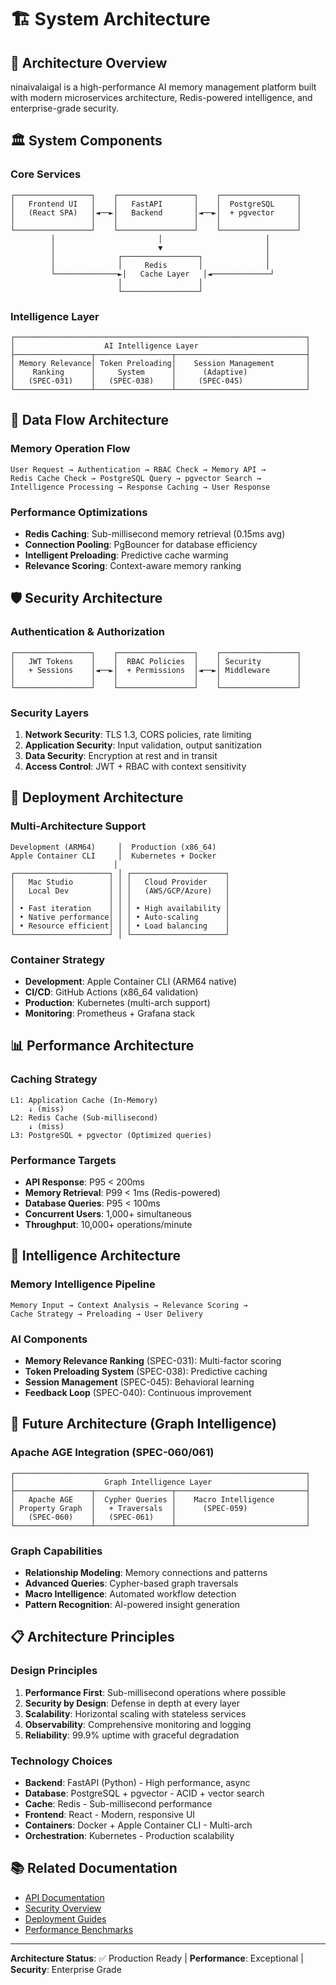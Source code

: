 # 🏗️ System Architecture

## 🎯 Architecture Overview

ninaivalaigal is a high-performance AI memory management platform built with modern microservices architecture, Redis-powered intelligence, and enterprise-grade security.

## 🏛️ System Components

### Core Services
```
┌─────────────────┐    ┌─────────────────┐    ┌─────────────────┐
│   Frontend UI   │    │   FastAPI       │    │  PostgreSQL     │
│   (React SPA)   │◄──►│   Backend       │◄──►│  + pgvector     │
│                 │    │                 │    │                 │
└─────────────────┘    └─────────────────┘    └─────────────────┘
         │                       │                       │
         │                       ▼                       │
         │              ┌─────────────────┐              │
         │              │     Redis       │              │
         └──────────────►│   Cache Layer   │◄─────────────┘
                        │                 │
                        └─────────────────┘
```

### Intelligence Layer
```
┌─────────────────────────────────────────────────────────────────┐
│                    AI Intelligence Layer                        │
├─────────────────┬─────────────────┬─────────────────────────────┤
│ Memory Relevance│ Token Preloading│    Session Management       │
│    Ranking      │     System      │      (Adaptive)             │
│   (SPEC-031)    │   (SPEC-038)    │     (SPEC-045)              │
└─────────────────┴─────────────────┴─────────────────────────────┘
```

## 🔄 Data Flow Architecture

### Memory Operation Flow
```
User Request → Authentication → RBAC Check → Memory API →
Redis Cache Check → PostgreSQL Query → pgvector Search →
Intelligence Processing → Response Caching → User Response
```

### Performance Optimizations
- **Redis Caching**: Sub-millisecond memory retrieval (0.15ms avg)
- **Connection Pooling**: PgBouncer for database efficiency
- **Intelligent Preloading**: Predictive cache warming
- **Relevance Scoring**: Context-aware memory ranking

## 🛡️ Security Architecture

### Authentication & Authorization
```
┌─────────────────┐    ┌─────────────────┐    ┌─────────────────┐
│   JWT Tokens    │    │  RBAC Policies  │    │ Security        │
│   + Sessions    │◄──►│  + Permissions  │◄──►│ Middleware      │
│                 │    │                 │    │                 │
└─────────────────┘    └─────────────────┘    └─────────────────┘
```

### Security Layers
1. **Network Security**: TLS 1.3, CORS policies, rate limiting
2. **Application Security**: Input validation, output sanitization
3. **Data Security**: Encryption at rest and in transit
4. **Access Control**: JWT + RBAC with context sensitivity

## 🚀 Deployment Architecture

### Multi-Architecture Support
```
Development (ARM64)     │  Production (x86_64)
Apple Container CLI     │  Kubernetes + Docker
                       │
┌─────────────────────┐ │ ┌─────────────────────┐
│   Mac Studio        │ │ │   Cloud Provider    │
│   Local Dev         │ │ │   (AWS/GCP/Azure)   │
│                     │ │ │                     │
│ • Fast iteration    │ │ │ • High availability │
│ • Native performance│ │ │ • Auto-scaling      │
│ • Resource efficient│ │ │ • Load balancing    │
└─────────────────────┘ │ └─────────────────────┘
```

### Container Strategy
- **Development**: Apple Container CLI (ARM64 native)
- **CI/CD**: GitHub Actions (x86_64 validation)
- **Production**: Kubernetes (multi-arch support)
- **Monitoring**: Prometheus + Grafana stack

## 📊 Performance Architecture

### Caching Strategy
```
L1: Application Cache (In-Memory)
    ↓ (miss)
L2: Redis Cache (Sub-millisecond)
    ↓ (miss)
L3: PostgreSQL + pgvector (Optimized queries)
```

### Performance Targets
- **API Response**: P95 < 200ms
- **Memory Retrieval**: P99 < 1ms (Redis-powered)
- **Database Queries**: P95 < 100ms
- **Concurrent Users**: 1,000+ simultaneous
- **Throughput**: 10,000+ operations/minute

## 🧠 Intelligence Architecture

### Memory Intelligence Pipeline
```
Memory Input → Context Analysis → Relevance Scoring →
Cache Strategy → Preloading → User Delivery
```

### AI Components
- **Memory Relevance Ranking** (SPEC-031): Multi-factor scoring
- **Token Preloading System** (SPEC-038): Predictive caching
- **Session Management** (SPEC-045): Behavioral learning
- **Feedback Loop** (SPEC-040): Continuous improvement

## 🔮 Future Architecture (Graph Intelligence)

### Apache AGE Integration (SPEC-060/061)
```
┌─────────────────────────────────────────────────────────────────┐
│                    Graph Intelligence Layer                     │
├─────────────────┬─────────────────┬─────────────────────────────┤
│   Apache AGE    │  Cypher Queries │    Macro Intelligence       │
│ Property Graph  │   + Traversals  │      (SPEC-059)             │
│   (SPEC-060)    │   (SPEC-061)    │                             │
└─────────────────┴─────────────────┴─────────────────────────────┘
```

### Graph Capabilities
- **Relationship Modeling**: Memory connections and patterns
- **Advanced Queries**: Cypher-based graph traversals
- **Macro Intelligence**: Automated workflow detection
- **Pattern Recognition**: AI-powered insight generation

## 📋 Architecture Principles

### Design Principles
1. **Performance First**: Sub-millisecond operations where possible
2. **Security by Design**: Defense in depth at every layer
3. **Scalability**: Horizontal scaling with stateless services
4. **Observability**: Comprehensive monitoring and logging
5. **Reliability**: 99.9% uptime with graceful degradation

### Technology Choices
- **Backend**: FastAPI (Python) - High performance, async
- **Database**: PostgreSQL + pgvector - ACID + vector search
- **Cache**: Redis - Sub-millisecond performance
- **Frontend**: React - Modern, responsive UI
- **Containers**: Docker + Apple Container CLI - Multi-arch
- **Orchestration**: Kubernetes - Production scalability

## 📚 Related Documentation

- [API Documentation](../api/README.md)
- [Security Overview](../security/README.md)
- [Deployment Guides](../deployment/README.md)
- [Performance Benchmarks](../testing/performance.md)

---

**Architecture Status**: ✅ Production Ready | **Performance**: Exceptional | **Security**: Enterprise Grade
